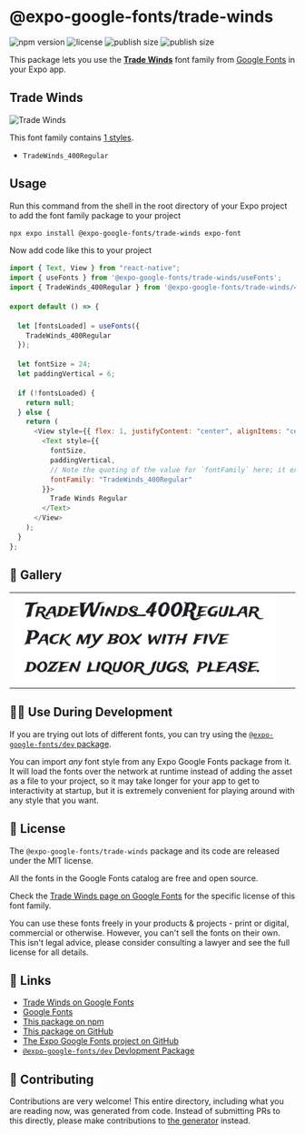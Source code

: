 # @expo-google-fonts/trade-winds

![npm version](https://flat.badgen.net/npm/v/@expo-google-fonts/trade-winds)
![license](https://flat.badgen.net/github/license/expo/google-fonts)
![publish size](https://flat.badgen.net/packagephobia/install/@expo-google-fonts/trade-winds)
![publish size](https://flat.badgen.net/packagephobia/publish/@expo-google-fonts/trade-winds)

This package lets you use the [**Trade Winds**](https://fonts.google.com/specimen/Trade+Winds) font family from [Google Fonts](https://fonts.google.com/) in your Expo app.

## Trade Winds

![Trade Winds](./font-family.png)

This font family contains [1 styles](#-gallery).

- `TradeWinds_400Regular`

## Usage

Run this command from the shell in the root directory of your Expo project to add the font family package to your project

```sh
npx expo install @expo-google-fonts/trade-winds expo-font
```

Now add code like this to your project

```js
import { Text, View } from "react-native";
import { useFonts } from '@expo-google-fonts/trade-winds/useFonts';
import { TradeWinds_400Regular } from '@expo-google-fonts/trade-winds/400Regular';

export default () => {

  let [fontsLoaded] = useFonts({
    TradeWinds_400Regular
  });

  let fontSize = 24;
  let paddingVertical = 6;

  if (!fontsLoaded) {
    return null;
  } else {
    return (
      <View style={{ flex: 1, justifyContent: "center", alignItems: "center" }}>
        <Text style={{
          fontSize,
          paddingVertical,
          // Note the quoting of the value for `fontFamily` here; it expects a string!
          fontFamily: "TradeWinds_400Regular"
        }}>
          Trade Winds Regular
        </Text>
      </View>
    );
  }
};
```

## 🔡 Gallery


||||
|-|-|-|
|![TradeWinds_400Regular](./400Regular/TradeWinds_400Regular.ttf.png)||||


## 👩‍💻 Use During Development

If you are trying out lots of different fonts, you can try using the [`@expo-google-fonts/dev` package](https://github.com/expo/google-fonts/tree/master/font-packages/dev#readme).

You can import _any_ font style from any Expo Google Fonts package from it. It will load the fonts over the network at runtime instead of adding the asset as a file to your project, so it may take longer for your app to get to interactivity at startup, but it is extremely convenient for playing around with any style that you want.


## 📖 License

The `@expo-google-fonts/trade-winds` package and its code are released under the MIT license.

All the fonts in the Google Fonts catalog are free and open source.

Check the [Trade Winds page on Google Fonts](https://fonts.google.com/specimen/Trade+Winds) for the specific license of this font family.

You can use these fonts freely in your products & projects - print or digital, commercial or otherwise. However, you can't sell the fonts on their own. This isn't legal advice, please consider consulting a lawyer and see the full license for all details.

## 🔗 Links

- [Trade Winds on Google Fonts](https://fonts.google.com/specimen/Trade+Winds)
- [Google Fonts](https://fonts.google.com/)
- [This package on npm](https://www.npmjs.com/package/@expo-google-fonts/trade-winds)
- [This package on GitHub](https://github.com/expo/google-fonts/tree/master/font-packages/trade-winds)
- [The Expo Google Fonts project on GitHub](https://github.com/expo/google-fonts)
- [`@expo-google-fonts/dev` Devlopment Package](https://github.com/expo/google-fonts/tree/master/font-packages/dev)

## 🤝 Contributing

Contributions are very welcome! This entire directory, including what you are reading now, was generated from code. Instead of submitting PRs to this directly, please make contributions to [the generator](https://github.com/expo/google-fonts/tree/master/packages/generator) instead.
